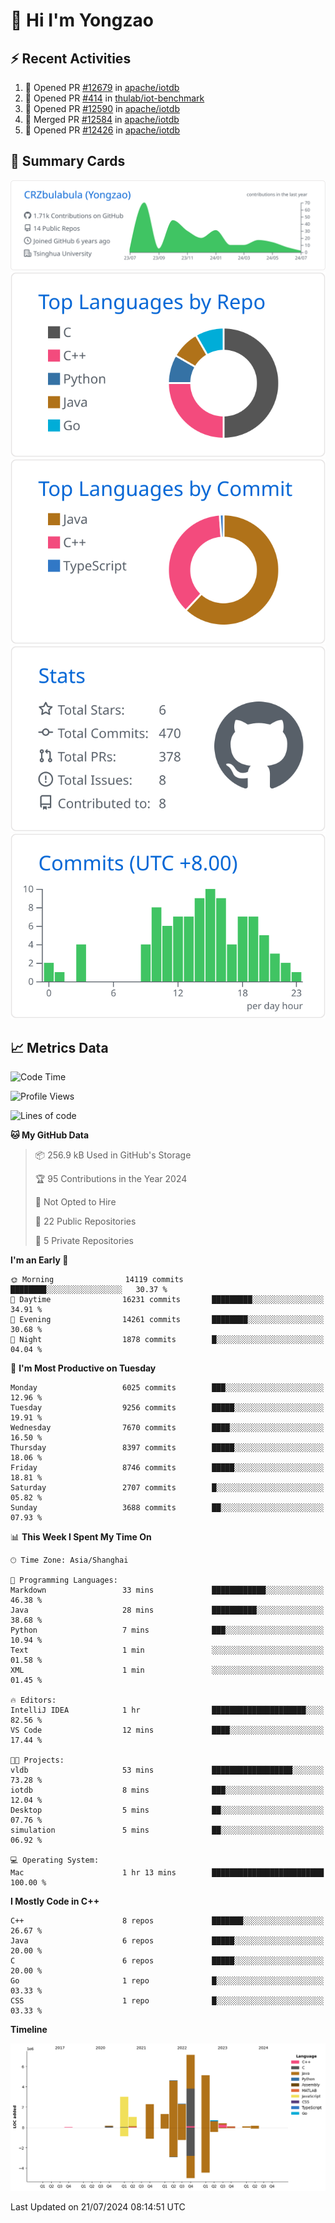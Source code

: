 # 👋 Hi I'm Yongzao

## ⚡ Recent Activities
<!--START_SECTION:activity-->
1. 💪 Opened PR [#12679](https://github.com/apache/iotdb/pull/12679) in [apache/iotdb](https://github.com/apache/iotdb)
2. 💪 Opened PR [#414](https://github.com/thulab/iot-benchmark/pull/414) in [thulab/iot-benchmark](https://github.com/thulab/iot-benchmark)
3. 💪 Opened PR [#12590](https://github.com/apache/iotdb/pull/12590) in [apache/iotdb](https://github.com/apache/iotdb)
4. 🎉 Merged PR [#12584](https://github.com/apache/iotdb/pull/12584) in [apache/iotdb](https://github.com/apache/iotdb)
5. 💪 Opened PR [#12426](https://github.com/apache/iotdb/pull/12426) in [apache/iotdb](https://github.com/apache/iotdb)
<!--END_SECTION:activity-->

## 🎑 Summary Cards

[![](https://raw.githubusercontent.com/CRZbulabula/CRZbulabula/main/profile-summary-card-output/github/0-profile-details.svg)](https://github.com/vn7n24fzkq/github-profile-summary-cards)
[![](https://raw.githubusercontent.com/CRZbulabula/CRZbulabula/main/profile-summary-card-output/github/1-repos-per-language.svg)](https://github.com/vn7n24fzkq/github-profile-summary-cards) [![](https://raw.githubusercontent.com/CRZbulabula/CRZbulabula/main/profile-summary-card-output/github/2-most-commit-language.svg)](https://github.com/vn7n24fzkq/github-profile-summary-cards)
[![](https://raw.githubusercontent.com/CRZbulabula/CRZbulabula/main/profile-summary-card-output/github/3-stats.svg)](https://github.com/vn7n24fzkq/github-profile-summary-cards) [![](https://raw.githubusercontent.com/CRZbulabula/CRZbulabula/main/profile-summary-card-output/github/4-productive-time.svg)](https://github.com/vn7n24fzkq/github-profile-summary-cards)

## 📈 Metrics Data

<!--START_SECTION:waka-->
![Code Time](http://img.shields.io/badge/Code%20Time-672%20hrs%2031%20mins-blue)

![Profile Views](http://img.shields.io/badge/Profile%20Views-5-blue)

![Lines of code](https://img.shields.io/badge/From%20Hello%20World%20I%27ve%20Written-28.6%20million%20lines%20of%20code-blue)

**🐱 My GitHub Data** 

> 📦 256.9 kB Used in GitHub's Storage 
 > 
> 🏆 95 Contributions in the Year 2024
 > 
> 🚫 Not Opted to Hire
 > 
> 📜 22 Public Repositories 
 > 
> 🔑 5 Private Repositories 
 > 
**I'm an Early 🐤** 

```text
🌞 Morning                14119 commits       ████████░░░░░░░░░░░░░░░░░   30.37 % 
🌆 Daytime                16231 commits       █████████░░░░░░░░░░░░░░░░   34.91 % 
🌃 Evening                14261 commits       ████████░░░░░░░░░░░░░░░░░   30.68 % 
🌙 Night                  1878 commits        █░░░░░░░░░░░░░░░░░░░░░░░░   04.04 % 
```
📅 **I'm Most Productive on Tuesday** 

```text
Monday                   6025 commits        ███░░░░░░░░░░░░░░░░░░░░░░   12.96 % 
Tuesday                  9256 commits        █████░░░░░░░░░░░░░░░░░░░░   19.91 % 
Wednesday                7670 commits        ████░░░░░░░░░░░░░░░░░░░░░   16.50 % 
Thursday                 8397 commits        █████░░░░░░░░░░░░░░░░░░░░   18.06 % 
Friday                   8746 commits        █████░░░░░░░░░░░░░░░░░░░░   18.81 % 
Saturday                 2707 commits        █░░░░░░░░░░░░░░░░░░░░░░░░   05.82 % 
Sunday                   3688 commits        ██░░░░░░░░░░░░░░░░░░░░░░░   07.93 % 
```


📊 **This Week I Spent My Time On** 

```text
🕑︎ Time Zone: Asia/Shanghai

💬 Programming Languages: 
Markdown                 33 mins             ████████████░░░░░░░░░░░░░   46.38 % 
Java                     28 mins             ██████████░░░░░░░░░░░░░░░   38.68 % 
Python                   7 mins              ███░░░░░░░░░░░░░░░░░░░░░░   10.94 % 
Text                     1 min               ░░░░░░░░░░░░░░░░░░░░░░░░░   01.58 % 
XML                      1 min               ░░░░░░░░░░░░░░░░░░░░░░░░░   01.45 % 

🔥 Editors: 
IntelliJ IDEA            1 hr                █████████████████████░░░░   82.56 % 
VS Code                  12 mins             ████░░░░░░░░░░░░░░░░░░░░░   17.44 % 

🐱‍💻 Projects: 
vldb                     53 mins             ██████████████████░░░░░░░   73.28 % 
iotdb                    8 mins              ███░░░░░░░░░░░░░░░░░░░░░░   12.04 % 
Desktop                  5 mins              ██░░░░░░░░░░░░░░░░░░░░░░░   07.76 % 
simulation               5 mins              ██░░░░░░░░░░░░░░░░░░░░░░░   06.92 % 

💻 Operating System: 
Mac                      1 hr 13 mins        █████████████████████████   100.00 % 
```

**I Mostly Code in C++** 

```text
C++                      8 repos             ███████░░░░░░░░░░░░░░░░░░   26.67 % 
Java                     6 repos             █████░░░░░░░░░░░░░░░░░░░░   20.00 % 
C                        6 repos             █████░░░░░░░░░░░░░░░░░░░░   20.00 % 
Go                       1 repo              █░░░░░░░░░░░░░░░░░░░░░░░░   03.33 % 
CSS                      1 repo              █░░░░░░░░░░░░░░░░░░░░░░░░   03.33 % 
```



**Timeline**

![Lines of Code chart](https://raw.githubusercontent.com/CRZbulabula/CRZbulabula/main/assets/bar_graph.png)


 Last Updated on 21/07/2024 08:14:51 UTC
<!--END_SECTION:waka-->

